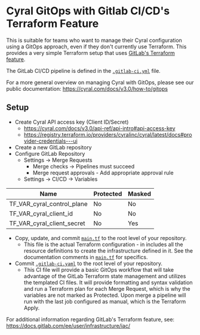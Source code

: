 # Cyral GitOps with Gitlab CI/CD's Terraform Feature

This is suitable for teams who want to manage their Cyral configuration using a
GitOps approach, even if they don't currently use Terraform. This provides a
very simple Terraform setup that uses [GitLab's Terraform feature](https://docs.gitlab.com/ee/user/infrastructure/iac/).

The GitLab CI/CD pipeline is defined in the [`.gitlab-ci.yml`](.gitlab-ci.yml)
file.

For a more general overview on managing Cyral with GitOps, please see our public
documentation: https://cyral.com/docs/v3.0/how-to/gitops

## Setup

* Create Cyral API access key (Client ID/Secret)
    * https://cyral.com/docs/v3.0/api-ref/api-intro#api-access-key
    * https://registry.terraform.io/providers/cyralinc/cyral/latest/docs#provider-credentials---ui
* Create a new GitLab repository
* Configure GitLab Repository
    * Settings -> Merge Requests
        * Merge checks -> Pipelines must succeed
        * Merge request approvals - Add appropriate approval rule
    * Settings -> CI/CD -> Variables

|Name|Protected|Masked|
|---|---|---|
|TF_VAR_cyral_control_plane|No|No|
|TF_VAR_cyral_client_id|No|No|
|TF_VAR_cyral_client_secret|No|Yes|

* Copy, update, and commit [`main.tf`](../main.tf) to the root level of your
  repository.
    * This file is the actual Terraform configuration - in includes all the
      resource definitions to create the infrastructure defined in it. See the
      documentation comments in [`main.tf`](../main.tf) for specifics.
* Commit [`.gitlab-ci.yaml`](.gitlab-ci.yml) to the root level of your
  repository.
    * This CI file will provide a basic GitOps workflow that will take advantage
      of the GitLab Terraform state management and utilizes the templated CI
      files. It will provide formatting and syntax validation and run a
      Terraform plan for each Merge Request, which is why the variables are not
      marked as Protected. Upon merge a pipeline will run with the last job
      configured as manual, which is the Terraform Apply.

For additional information regarding GitLab's Terraform feature,
see: https://docs.gitlab.com/ee/user/infrastructure/iac/
